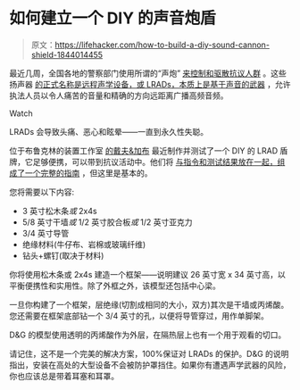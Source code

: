# 如何建立一个 DIY 的声音炮盾

> 原文：<https://lifehacker.com/how-to-build-a-diy-sound-cannon-shield-1844014455>

最近几周，全国各地的警察部门使用所谓的“声炮” [来控制和驱散抗议人群](https://www.wweek.com/news/2020/06/05/portland-police-deployed-a-long-range-acoustic-device-thursday-night-as-crowd-control-device/) 。这些扬声器 [的正式名称是远程声学设备，或 LRADs，本质上是基于声音的武器](https://lifehacker.com/how-do-police-departments-acoustic-weapons-work-1843982813) ，允许执法人员以令人痛苦的音量和精确的方向远距离广播高频音频。

Watch

LRADs 会导致头痛、恶心和眩晕——一直到永久性失聪。

位于布鲁克林的装置工作室 [的戴夫&加布](https://www.daveandgabe.care/) 最近制作并测试了一个 DIY 的 LRAD 盾牌，它足够便携，可以带到抗议活动中。他们将 [与指令和测试结果放在一起，组成了一个完整的指南](https://docs.google.com/document/d/1rnaSvs_WMYmlymEBa2R8fFxBu4apEjH4uX9lRcib1ZM/edit) ，但这里是基本的。

您将需要以下内容:

*   3 英寸松木条*或* 2x4s
*   5/8 英寸干墙*或* 1/2 英寸胶合板*或* 1/2 英寸亚克力
*   3/4 英寸导管
*   绝缘材料(牛仔布、岩棉或玻璃纤维)
*   钻头+螺钉(取决于材料)

你将使用松木条或 2x4s 建造一个框架——说明建议 26 英寸宽 x 34 英寸高，以平衡便携性和实用性。除了外框之外，该模型还包括中心梁。

一旦你构建了一个框架，层绝缘(切割成相同的大小，双方)其次是干墙或丙烯酸。您还需要在框架底部钻一个 3/4 英寸的孔，以便将导管穿过，用作单脚架。

D&G 的模型使用透明的丙烯酸作为外层，在隔热层上也有一个用于观看的切口。

请记住，这不是一个完美的解决方案，100%保证对 LRADs 的保护。D&G 的说明指出，安装在高处的大型设备不会被防护罩挡住。如果你有遭遇声学武器的风险，你也应该总是带着耳塞和耳罩。